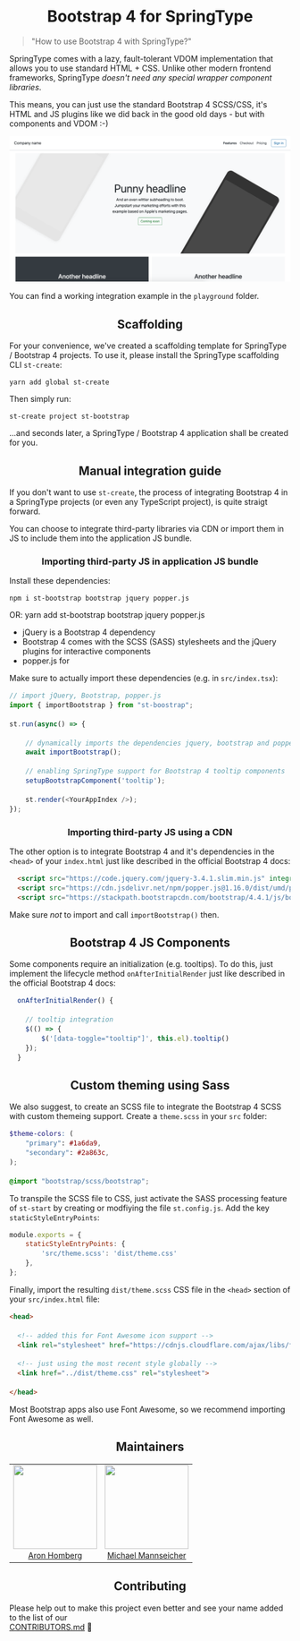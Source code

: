 <h1 align="center">Bootstrap 4 for SpringType</h2>

> "How to use Bootstrap 4 with SpringType?"

SpringType comes with a lazy, fault-tolerant VDOM implementation that allows you to use standard HTML + CSS.
Unlike other modern frontend frameworks, SpringType *doesn't need any special wrapper component libraries*.

This means, you can just use the standard Bootstrap 4 SCSS/CSS, it's HTML and JS plugins like we did back in the good old days - but with components and VDOM :-)

<img src="preview.png" />

You can find a working integration example in the `playground` folder.

<h2 align="center">Scaffolding</h2>

For your convenience, we've created a scaffolding template for SpringType / Bootstrap 4 projects.
To use it, please install the SpringType scaffolding CLI `st-create`:

    yarn add global st-create

Then simply run:

    st-create project st-bootstrap

...and seconds later, a SpringType / Bootstrap 4 application shall be created for you.

<h2 align="center">Manual integration guide</h2>

If you don't want to use `st-create`, the process of integrating Bootstrap 4 in a 
SpringType projects (or even any TypeScript project), is quite straigt forward.

You can choose to integrate third-party libraries via CDN or import them in JS 
to include them into the application JS bundle.

<h3 align="center">Importing third-party JS in application JS bundle</h2>

Install these dependencies:

    npm i st-bootstrap bootstrap jquery popper.js
OR:
    yarn add st-bootstrap bootstrap jquery popper.js

- jQuery is a Bootstrap 4 dependency
- Bootstrap 4 comes with the SCSS (SASS) stylesheets and the jQuery plugins for interactive components
- popper.js for 

Make sure to actually import these dependencies (e.g. in `src/index.tsx`):

```ts
// import jQuery, Bootstrap, popper.js
import { importBootstrap } from "st-boostrap";

st.run(async() => {

    // dynamically imports the dependencies jquery, bootstrap and popper.js
    await importBootstrap();

    // enabling SpringType support for Bootstrap 4 tooltip components 
    setupBootstrapComponent('tooltip');

    st.render(<YourAppIndex />);
});
```

<h3 align="center">Importing third-party JS using a CDN</h2>

The other option is to integrate Bootstrap 4 and it's dependencies in the `<head>` of your `index.html` just like described in the official Bootstrap 4 docs:

```html
  <script src="https://code.jquery.com/jquery-3.4.1.slim.min.js" integrity="sha384-J6qa4849blE2+poT4WnyKhv5vZF5SrPo0iEjwBvKU7imGFAV0wwj1yYfoRSJoZ+n" crossorigin="anonymous"></script>
  <script src="https://cdn.jsdelivr.net/npm/popper.js@1.16.0/dist/umd/popper.min.js" integrity="sha384-Q6E9RHvbIyZFJoft+2mJbHaEWldlvI9IOYy5n3zV9zzTtmI3UksdQRVvoxMfooAo" crossorigin="anonymous"></script>
  <script src="https://stackpath.bootstrapcdn.com/bootstrap/4.4.1/js/bootstrap.min.js" integrity="sha384-wfSDF2E50Y2D1uUdj0O3uMBJnjuUD4Ih7YwaYd1iqfktj0Uod8GCExl3Og8ifwB6" crossorigin="anonymous"></script>
```

Make sure *not* to import and call `importBootstrap()` then.

<h2 align="center">Bootstrap 4 JS Components</h2>

Some components require an initialization (e.g. tooltips). To do this, just implement the lifecycle method `onAfterInitialRender` just like described in the official Bootstrap 4 docs:

```ts
  onAfterInitialRender() {

    // tooltip integration
    $(() => {
        $('[data-toggle="tooltip"]', this.el).tooltip()
    });
  }
```

<h2 align="center">Custom theming using Sass</h2>

We also suggest, to create an SCSS file to integrate the Bootstrap 4 SCSS with custom themeing support.
Create a `theme.scss` in your `src` folder:

```scss
$theme-colors: (
    "primary": #1a6da9,
    "secondary": #2a863c,
);

@import "bootstrap/scss/bootstrap";
```

To transpile the SCSS file to CSS, just activate the SASS processing feature of `st-start` by creating or modfiying the file `st.config.js`. Add the key `staticStyleEntryPoints`:

```js
module.exports = {
    staticStyleEntryPoints: {
        'src/theme.scss': 'dist/theme.css'
    },
};
```

Finally, import the resulting `dist/theme.scss` CSS file in the `<head>` section of your `src/index.html` file:

```html
<head>

  <!-- added this for Font Awesome icon support -->
  <link rel="stylesheet" href="https://cdnjs.cloudflare.com/ajax/libs/font-awesome/5.11.2/css/all.min.css" />

  <!-- just using the most recent style globally -->
  <link href="../dist/theme.css" rel="stylesheet">

</head>
```

Most Bootstrap apps also use Font Awesome, so we recommend importing Font Awesome as well.

<h2 align="center">Maintainers</h2>

<table>
  <tbody>
    <tr>
      <td align="center">
        <img width="150" height="150"
        src="https://avatars3.githubusercontent.com/u/454817?v=4&s=150">
        </br>
        <a href="https://github.com/kyr0">Aron Homberg</a>
      </td>
      <td align="center">
        <img width="150" height="150"
        src="https://avatars2.githubusercontent.com/u/12079044?s=150&v=4">
        </br>
        <a href="https://github.com/mansi1">Michael Mannseicher</a>
      </td>
    </tr>
  <tbody>
</table>

<h2 align="center">Contributing</h2>

Please help out to make this project even better and see your name added to the list of our  
[CONTRIBUTORS.md](./CONTRIBUTORS.md) :tada: